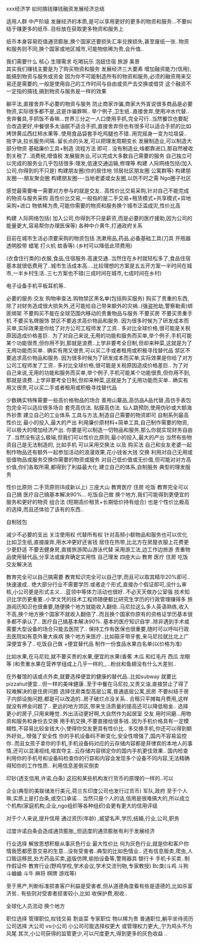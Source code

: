 xxx经济学 如何搞钱赚钱融资发展经济总结


适用人群 中产阶级
发展经济的本质,是可以享用更好的更多的物资和服务...不要纠结于赚更多的纸币..目标放在获取更多物资和服务上

纸币本身容易贬值通货膨胀,换个国家还要损失汇率兑换损失,甚至废纸一张..物资和服务则不同,换个国家或地区城市,可能物依稀为贵,会升值..

我们需要什么
核心 生理需求 吃喝玩乐 泡妞住宿
旅游 美景  
其实我们赚钱主要是为了购买物资和服务
发展经济三大要素
增加融资能力(信用),能搞到物资与服务或资金
因为你不可能制造所有的物资和服务,必须的融资用来交易还是需要的,一般是使用自己的工作时间与自由或资产去交换或借贷
这个融资不一定指的搞钱,搞到物资与服务是一样的效果

躺平法,直接舍弃不必要的物资与服务
防止商家诈骗,商家大外宣说很多商品是必要物资,实际很多都不是,这是诈骗罪啊..
举个例子,卫生纸..直接舍弃,使用冲水代替..
舍弃餐具,手抓饭不香嘛...世界三分之一人口使用手抓,完全可行..当然餐饮也要配合改造更好,中餐很多太油腻不适合手抓,直接舍弃但也有很多可以适合手抓的比如烤饼黄瓜西红柿水果等..使用食品袋套手吃鸡腿也不错..用完摇身一变为垃圾袋..
拖字诀,拉长服务间隔..留长点的头发,可以把理发周期变长
发展制造业,可以制造大部分物资
基础廉价工具+制造 流程方法 即可..
没有制造业,啥都靠进口,那自然被收割关税了..消费税,增值税
发展服务业,可以完成大多数自己需要的服务
自己独立可以完成的服务业几乎包括很多:理发,低速交通运输,修理等
构建 人际网络包括(加入公司,你得到的不只是)
构建朋友圈(你的居住地 邻居社区朋友圈 公寓群等)
构建朋友圈---朋友聚会圈
构建朋友圈---当地老婆或女友圈,以防不时之需
Ngo圈子社区

感觉最需要唯一需要对方参与的就是交友..
高性价比交易采购,针对自己不能完成的物资与服务采购
高性价比交易,一般指的是二手交易+租赁模式+共享模式+异地采购+进口
物依稀为贵,可能你需要的物资和服务换个城市泛滥成灾,性价比高

构建 人际网络包括(
加入公司,你得到不只是薪资,而是必要的医疗援助,因为公司的能量更大,容易帮你办理医保等)
各种中介黄牛,打通政府关系


目前在城市生活必须要采购的物资包括
洗漱用品,药品,必备基础工具(刀具 开瓶器 透明胶带 蜡笔 打火机 蚊香等)
(乡村可以降低此项费用)

(衣食住行类的)衣服,食品,住宿服务.高速交通..当然住在乡村就轻松多了,食品住宿基本就很低费用了..城市生活成本高....比较理想的方案是五五开方案一半时间在城市,一半乡村生活..三七方案也不错(三成时间在城市,七成时间在乡村)

电子设备手机平板耳机等..

必要的服务:交友
购物审查法.购物禁区黑名单(包括购买服务)
购买了贵重的东西,除了对财务造成很大损失外,还可能给自己带来额外的灾祸..(强盗抢劫,警察勒索)绑匪绑架
不要购买不能在全球范围内移动的贵重物品与服务
不要买房
不要买贵重手机
不要买名牌服饰
禁区不要追求高价物品和服务.
因为很多时候为了研发成本而买单,实际效果是你给了对方公司工程师发了工资..
多对比全球价格,很可能是关税原因造成价格差巨..
为了对自己来说,无用的功能和服务而买单,举个例子,手机可能某个功能很贵,但你用不到,那就是浪费..上学非要考全日制,但却来种菜,这就是为了无用功能而买单..
确实有用又很贵,可以买二手或者租用或积极寻找替代品
禁区不要追求高价物品和服务.
因为很多时候为了研发成本而买单,实际效果是你给了对方公司工程师发了工资..
多对比全球价格,很可能是关税原因造成价格差巨..
为了对自己来说,无用的功能和服务而买单,举个例子,手机可能某个功能很贵,但你用不到,那就是浪费..上学非要考全日制,但却来种菜,这就是为了无用功能而买单..
确实有用又很贵,可以买二手或者租用或积极寻找替代品

少数确实特殊需要一些高价格物品的场合
善用山寨品,高仿品A品代替,高仿手表包包完全可以适应很多场合
套壳高仿法. 贴膜高仿法.
仙人跳预防,使用伪钞或大额海外钞票
建立自己的工业体系  工具与方法,制造自己需要的物资即可
自制系列最高性价比 最小的投入,最大的产出
利用廉价原材料+简单工具,自己制作需要的物资,可以极大的增加经济产出.
你要是可以制造一切物品和服务,那么你就实现财务自由了..当然没有这么极端,但我们可以性价比原则,最小的投入,最大的产出
当然有些物资自己是无法制造的, 比如手机 可以采用交换法 以及 购买法
自己和女友老婆一起制作物品还有额外一起参加活动的浪漫效果,花小钱省大钱
交换  利用对自己无用或低值物品或服务交换你需要的物资或服务
对自己低价值或无价值,但可能对对方高价值,你们各取所需,都得到了利益最大化
建立自己的体系,自制服务
典型的理发服务 

性价比原则
二手货原则(8成新以上)
三座大山 教育医疗 住房 吃饭
教育完全可以自己搞  医疗自己搞基本解决90%...
吃饭自己做
换个地方,我们可能得到更便宜的服务和更好的物资
组合法 (短期高价租赁+长期低价持有组合)
也是个性价比极高的选择,而且还体验了该有的东西..

自制钱包


减少不必要的支出
关注使用权 代替所有权
针对高频小额物品和服务也可以优化
比如卫生纸,直接废弃,用水冲更好还省钱 
居住在热带,比北方在房屋衣服上花费更少更舒适
不要去健身房,直接旅游爬山游泳代替
采用游工法,边工作边旅游
贵重物品使用替代品,分享法或废弃确定实用性
自己理发
四座大山 教育 医疗 住房 吃饭 交友解决法

教育完全可以自己搞需要
教育知识完全可以自己学,而且可以取其精华20%即可..快速速成..
绝大部分行业不需要学历.或者走个形式,直接办个假证即可,没什么审核,小公司更是形式主义..
.蓝领中等体力活动也很好..不必天天做办公室强
技术知识比学历更重要..小学文凭的技术工程师随便都比研究生学历的行政管理赚得多
旅游阅历知识也很重要,随便换个地方就能收入翻倍..马尼拉这么多人英语熟练,收入不高,换个地方换个国家不就收入翻倍了..而且换个国家你原有的资格证学历基本很多都不承认了..
  医疗自己搞基本解决90%.
基本的医疗知识自学..除非遇到手术或需要大型设备的场合只能去医院了..
保持工作有医保也很重要,随时可以呼叫行政去医院如有意外重大疾病
换个地方来医疗..比如箍牙带牙套,来马尼拉就比北上广深便宜多了..
吃饭自己做 +便宜替代品
制作一份食品水果白名单(以价格为准)

比如水果,在马尼拉,就不要买贵的水果,便宜的水果(香蕉 木瓜  和红毛丹 西瓜 龙眼等 )和贵重水果在营养学组成上几乎一样的,,...粉丝和鱼翅没有什么大差别..

在外餐馆的话或点外卖,就要选择便宜的健康的替代品..比如subway 就要比pizzahut便宜...但一样的美味健康..至于中餐在马尼拉,又贵又油,直接禁止了得了
较难解决的是住房问题
选择住房类型高层公寓,普通底层公寓,民房
不要纠结于房子内部设施问题,都是可以改造的..房子破烂点没关系..
合租只平摊每月费用,这样就没有押金问题了..
更远的地方郊区,带来生活质量的提高还可以降低租金..
选择更小的房子,只用来睡觉..外出活动更好啊,大自然作为起居室
交友
用时间磨...用物资和服务和身份去交换
用手机交换,不要直接给很多钱..因为手机价格具有一定模糊性,不容易比较金钱大小,使得你交友更具有性价比..
多交换手机,你还可以得到额外好处,,	增强了安全性
你的手机设备码不断变化,安全性增强了,国内不容易监控你..而且女孩子拿你的手机,手机设备码对应的云存储内容都是菲律宾的本地人的事情,还可以混淆视线,喧宾夺主..云存储内容绑定你的国内手机更佳效果..
国内检查利用你的手机号和设备码检查你的行踪和内容会发现多个设备不同内容,无法精确得知你的工作性质..
利用信息差倒买倒卖 

印钞(透支信用,许诺,白条)
这招和某些机构发行货币的原理的一样的..可以

企业(典型的美联储发行美元,荷兰东印度公司也发行过货币)
军队,政府
至于个人嘛,实质上是打白条,或空口承诺...
当然只是个人的话,信用是很难搞大的,所以成立个机构(家庭机构,企业,ngo组织等各种组织)会更有更大的信用评级

对于个人来说,提升信用 通过资历(年龄) ,威望名声,学历,结婚,行业,公司,职务

过度许诺白条会造成通货膨胀,,但适度的通货膨胀有利于发展经济

行业选择 解放思想积极从事灰色行业 最大性价比
何为灰色行业,就是你和客户你情我愿都愿意交易的生意...没有受害者..典型的比如色情业..
还有信息贩卖,爬虫,人口贩运移民,处方药品买卖,盗版仿牌,偷拍设备等,警用器具 银行卡  手机卡买卖..制作假证件
教育行业(野鸡学校,学术会议,学术交流刊物,专家教授)
Bc类(斗鸡 斗狗 斗蛐蛐 斗牛 麻将 棋牌 游戏等)


至于黑产,判断标准损害客户利益是受害者,但从道德角度看有些是道德的,比如杀富济贫..
有些则对受害者损害较小,比如  收保护费,税收..

全球化人员流动 换个地方

职位选择 
管理职位,权钱交易 割韭菜
专家职位 物以稀为贵
普通职位,躺平坐待资历
公司选择  大公司 vs小公司
小公司可能选择权更大 或管理权力更大,,宁为鸡头不为风尾
其次,小公司获得的监管更少,可以尺度更大,得到更多的灰色收益 ..

